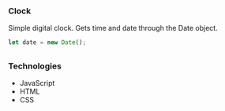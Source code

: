 ### Clock

Simple digital clock. Gets time and date through the Date object.

```javascript
let date = new Date();
```
##

### Technologies

- JavaScript
- HTML
- CSS
##